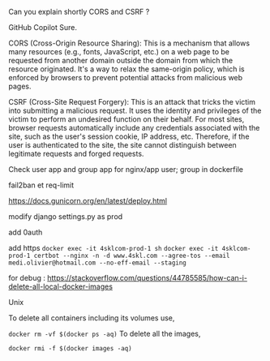 Can you explain shortly CORS and CSRF ?

GitHub Copilot
Sure.

CORS (Cross-Origin Resource Sharing): This is a mechanism that allows many resources (e.g., fonts, JavaScript, etc.) on a web page to be requested from another domain outside the domain from which the resource originated. It's a way to relax the same-origin policy, which is enforced by browsers to prevent potential attacks from malicious web pages.

CSRF (Cross-Site Request Forgery): This is an attack that tricks the victim into submitting a malicious request. It uses the identity and privileges of the victim to perform an undesired function on their behalf. For most sites, browser requests automatically include any credentials associated with the site, such as the user's session cookie, IP address, etc. Therefore, if the user is authenticated to the site, the site cannot distinguish between legitimate requests and forged requests.



Check user app and group app for nginx/app user; group in dockerfile


fail2ban et req-limit

https://docs.gunicorn.org/en/latest/deploy.html

modify django settings.py as prod

add 0auth

add https
`docker exec -it 4sklcom-prod-1 sh`
`docker exec -it 4sklcom-prod-1 certbot --nginx -n -d www.4skl.com --agree-tos --email medi.olivier@hotmail.com --no-eff-email --staging`

for debug :
https://stackoverflow.com/questions/44785585/how-can-i-delete-all-local-docker-images

Unix

To delete all containers including its volumes use,

`docker rm -vf $(docker ps -aq)`
To delete all the images,

`docker rmi -f $(docker images -aq)`